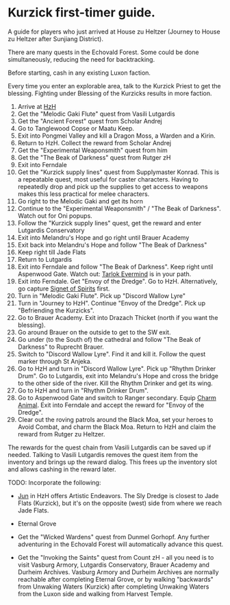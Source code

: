 # Kurzick first-timer guide.

A guide for players who just arrived at House zu Heltzer
(Journey to House zu Heltzer after Sunjiang District).

There are many quests in the Echovald Forest. Some could be done simultaneously,
reducing the need for backtracking.

Before starting, cash in any existing Luxon faction.

Every time you enter an explorable area, talk to the Kurzick Priest
to get the blessing. Fighting under Blessing of the Kurzicks results in more faction.

1. Arrive at [HzH](https://wiki.guildwars.com/wiki/House_zu_Heltzer)
1. Get the "Melodic Gaki Flute" quest from Vasili Lutgardis
1. Get the "Ancient Forest" quest from Scholar Andrej
1. Go to Tanglewood Copse or Maatu Keep.
1. Exit into Pongmei Valley and kill a Dragon Moss, a Warden and a Kirin.
1. Return to HzH. Collect the reward from Scholar Andrej
1. Get the "Experimental Weaponsmith" quest from him
1. Get the "The Beak of Darkness" quest from Rutger zH
1. Exit into Ferndale
1. Get the "Kurzick supply lines" quest from Supplymaster Konrad.
   This is a repeatable quest, most useful for caster characters.
   Having to repeatedly drop and pick up the supplies to get access to weapons
   makes this less practical for melee characters.
1. Go right to the Melodic Gaki and get its horn
1. Continue to the "Experimental Weaponsmith" / "The Beak of Darkness".
   Watch out for Oni popups.
1. Follow the "Kurzick supply lines" quest, get the reward and enter Lutgardis Conservatory
1. Exit into Melandru's Hope and go right until Brauer Academy
1. Exit back into Melandru's Hope and follow "The Beak of Darkness"
1. Keep right till Jade Flats
1. Return to Lutgardis
1. Exit into Ferndale and follow "The Beak of Darkness". Keep right until Aspenwood Gate.
   Watch out: [Tarlok Evermind](https://wiki.guildwars.com/wiki/Tarlok_Evermind) is in your path.
1. Exit into Ferndale. Get "Envoy of the Dredge". Go to HzH.
   Alternatively, go capture [Signet of Spirits](https://wiki.guildwars.com/wiki/Signet_of_Spirits) first.
1. Turn in "Melodic Gaki Flute". Pick up "Discord Wallow Lyre"
1. Turn in "Journey to HzH". Continue "Envoy of the Dredge". Pick up "Befriending the Kurzicks".
1. Go to Brauer Academy. Exit into Drazach Thicket (north if you want the blessing).
1. Go around Brauer on the outside to get to the SW exit.
1. Go under (to the South of) the cathedral and follow "The Beak of Darkness" to Ruprecht Brauer.
1. Switch to "Discord Wallow Lyre". Find it and kill it. Follow the quest marker through St Anjeka.
1. Go to HzH and turn in "Discord Wallow Lyre". Pick up "Rhythm Drinker Drum".
   Go to Lutgardis, exit into Melandru's Hope and cross the bridge
   to the other side of the river. Kill the Rhythm Drinker and get its wing.
1. Go to HzH and turn in "Rhythm Drinker Drum".
1. Go to Aspenwood Gate and switch to Ranger secondary. Equip [Charm Animal](https://wiki.guildwars.com/wiki/Charm_Animal).
   Exit into Ferndale and accept the reward for "Envoy of the Dredge".
1. Clear out the roving patrols around the Black Moa, set your heroes to Avoid Combat,
   and charm the Black Moa. Return to HzH and claim the reward from Rutger zu Heltzer.

The rewards for the quest chain from Vasili Lutgardis can be saved up if needed.
Talking to Vasili Lutgardis removes the quest item from the inventory
and brings up the reward dialog. This frees up the inventory slot
and allows cashing in the reward later.

TODO: Incorporate the following:

+ [Jun](https://wiki.guildwars.com/wiki/Jun) in HzH offers Artistic Endeavors.
The Sly Dredge is closest to Jade Flats (Kurzick),
but it's on the opposite (west) side from where we reach Jade Flats.

+ Eternal Grove
+ Get the "Wicked Wardens" quest from Dunmel Gorhopf. Any further adventuring
  in the Echovald Forest will automatically advance this quest.
+ Get the "Invoking the Saints" quest from Count zH - all you need is to visit
Vasburg Armory, Lutgardis Conservatory, Brauer Academy and Durheim Archives.
Vasburg Armory and Durheim Archives are normally reachable after completing
Eternal Grove, or by walking "backwards" from Unwaking Waters (Kurzick)
after completing Unwaking Waters from the Luxon side and walking from
Harvest Temple.

